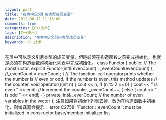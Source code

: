 ```yaml
---
layout: post
title: "在类中定义引用类型成员变量"
date: 2012-06-11 11:13:00 
comments: true
categories: [C++技术]
tags: [C++技术]
description: "在类中定义引用类型成员变量"
keywords: C++技术
---
```


  在类中可以定义引用类型的成员变量，但是必须在构造函数之前完成初始化，也就是必须在构造函数的初始化列表中完成初始化。
 class Functor
{
public:
    // The constructor.
    explicit Functor(int& evenCount) 
        : _evenCount(evenCount)
    {
        //_evenCount = evenCount;
    }
    // The function-call operator prints whether the number is
    // even or odd. If the number is even, this method updates
    // the counter.
    void operator()(int n)
    {
        cout << n;
        if (n % 2 == 0) 
        {
            cout << " is even " << endl;
            // Increment the counter.
            _evenCount++;
        }
        else 
        {
            cout << " is odd " << endl;
        }
    }
private:
    int& _evenCount; // the number of even variables in the vector
};
   注意如果将初始化列表去掉，改为在构造函数中初始化，则编译器会提示：
   error C2758: 'Functor::_evenCount' : must be initialized in constructor base/member initializer list
